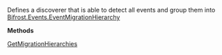 Defines a discoverer that is able to detect all events and group them into [Bifrost.Events.EventMigrationHierarchy](Bifrost.Events.EventMigrationHierarchy)

**Methods**

[GetMigrationHierarchies](Bifrost.Events.IEventMigrationHierarchyDiscoverer.GetMigrationHierarchies)
